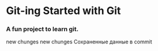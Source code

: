# Git-ing Started with Git

### A fun project to learn git.

new chunges
new chunges
Сохраненные данные в commit